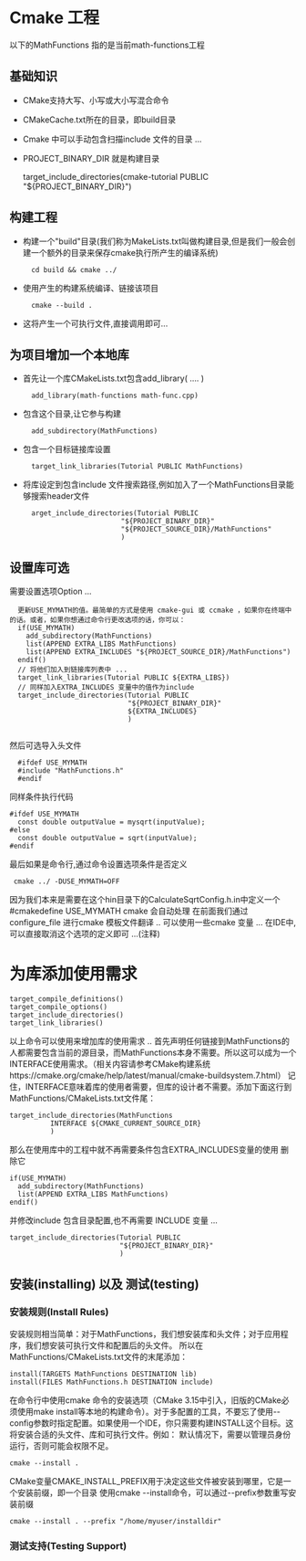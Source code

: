 # Cmake 工程
以下的MathFunctions 指的是当前math-functions工程
## 基础知识
- CMake支持大写、小写或大小写混合命令
- CMakeCache.txt所在的目录，即build目录
- Cmake 中可以手动包含扫描include 文件的目录 ...
- PROJECT_BINARY_DIR 就是构建目录 

  target_include_directories(cmake-tutorial PUBLIC "${PROJECT_BINARY_DIR}")
## 构建工程
- 构建一个"build"目录(我们称为MakeLists.txt叫做构建目录,但是我们一般会创建一个额外的目录来保存cmake执行所产生的编译系统)
    ```shell
      cd build && cmake ../
    ```
- 使用产生的构建系统编译、链接该项目
    ```shell
      cmake --build .
    ```
- 这将产生一个可执行文件,直接调用即可...

## 为项目增加一个本地库
- 首先让一个库CMakeLists.txt包含add_library( .... )
  ```shell
    add_library(math-functions math-func.cpp)
  ```
- 包含这个目录,让它参与构建
  ```shell
    add_subdirectory(MathFunctions)
  ```
- 包含一个目标链接库设置
  ```shell
    target_link_libraries(Tutorial PUBLIC MathFunctions)
  ```
- 将库设定到包含include 文件搜索路径,例如加入了一个MathFunctions目录能够搜索header文件
  ```shell
    arget_include_directories(Tutorial PUBLIC
                          "${PROJECT_BINARY_DIR}"
                          "${PROJECT_SOURCE_DIR}/MathFunctions"
                          )
  ```
## 设置库可选
  需要设置选项Option ...
  ```shell
    更新USE_MYMATH的值。最简单的方式是使用 cmake-gui 或 ccmake ，如果你在终端中的话。或者，如果你想通过命令行更改选项的话，你可以：
    if(USE_MYMATH)
      add_subdirectory(MathFunctions)
      list(APPEND EXTRA_LIBS MathFunctions)
      list(APPEND EXTRA_INCLUDES "${PROJECT_SOURCE_DIR}/MathFunctions")
    endif()
    // 将他们加入到链接库列表中 ...
    target_link_libraries(Tutorial PUBLIC ${EXTRA_LIBS})
    // 同样加入EXTRA_INCLUDES 变量中的值作为include
    target_include_directories(Tutorial PUBLIC
                               "${PROJECT_BINARY_DIR}"
                               ${EXTRA_INCLUDES}
                               )
                            
  ```
  然后可选导入头文件
  ```shell
    #ifdef USE_MYMATH
    #include "MathFunctions.h"
    #endif
  ```
同样条件执行代码
```shell
#ifdef USE_MYMATH
  const double outputValue = mysqrt(inputValue);
#else
  const double outputValue = sqrt(inputValue);
#endif
```
最后如果是命令行,通过命令设置选项条件是否定义
```shell
 cmake ../ -DUSE_MYMATH=OFF
```
因为我们本来是需要在这个hin目录下的CalculateSqrtConfig.h.in中定义一个 #cmakedefine USE_MYMATH
cmake 会自动处理
在前面我们通过configure_file 进行cmake 模板文件翻译 .. 可以使用一些cmake 变量 ...
在IDE中,可以直接取消这个选项的定义即可 ...(注释)

# 为库添加使用需求
```text
target_compile_definitions()
target_compile_options()
target_include_directories()
target_link_libraries()
```
以上命令可以使用来增加库的使用需求 ..
首先声明任何链接到MathFunctions的人都需要包含当前的源目录，而MathFunctions本身不需要。所以这可以成为一个INTERFACE使用需求。（相关内容请参考CMake构建系统https://cmake.org/cmake/help/latest/manual/cmake-buildsystem.7.html）
记住，INTERFACE意味着库的使用者需要，但库的设计者不需要。添加下面这行到MathFunctions/CMakeLists.txt文件尾：
```text
target_include_directories(MathFunctions
          INTERFACE ${CMAKE_CURRENT_SOURCE_DIR}
          )
```
那么在使用库中的工程中就不再需要条件包含EXTRA_INCLUDES变量的使用 删除它 
```text
if(USE_MYMATH)
  add_subdirectory(MathFunctions)
  list(APPEND EXTRA_LIBS MathFunctions)
endif()
```
并修改include 包含目录配置,也不再需要 INCLUDE 变量 ...
```text
target_include_directories(Tutorial PUBLIC
                           "${PROJECT_BINARY_DIR}"
                           )
```
## 安装(installing) 以及 测试(testing)
### 安装规则(Install Rules)
安装规则相当简单：对于MathFunctions，我们想安装库和头文件；对于应用程序，我们想安装可执行文件和配置后的头文件。
所以在MathFunctions/CMakeLists.txt文件的末尾添加：
```text
install(TARGETS MathFunctions DESTINATION lib)
install(FILES MathFunctions.h DESTINATION include)
```
在命令行中使用cmake 命令的安装选项（CMake 3.15中引入，旧版的CMake必须使用make install等本地的构建命令）。对于多配置的工具，不要忘了使用--config参数时指定配置。如果使用一个IDE，你只需要构建INSTALL这个目标。这将安装合适的头文件、库和可执行文件。例如：
默认情况下，需要以管理员身份运行，否则可能会权限不足。
```text
cmake --install .
```
CMake变量CMAKE_INSTALL_PREFIX用于决定这些文件被安装到哪里，它是一个安装前缀，即一个目录
使用cmake --install命令，可以通过--prefix参数重写安装前缀
```text
cmake --install . --prefix "/home/myuser/installdir"
```
### 测试支持(Testing Support)
